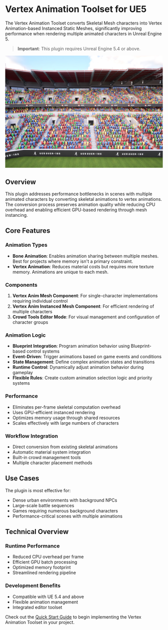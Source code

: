 # Vertex Animation Toolset for UE5

The Vertex Animation Toolset converts Skeletal Mesh characters into Vertex Animation-based Instanced Static Meshes, significantly improving performance when rendering multiple animated characters in Unreal Engine 5.

> **Important**: This plugin requires Unreal Engine 5.4 or above.

![Crowd Cheering](assets/crowd_09.jpg)

## Overview

This plugin addresses performance bottlenecks in scenes with multiple animated characters by converting skeletal animations to vertex animations. The conversion process preserves animation quality while reducing CPU overhead and enabling efficient GPU-based rendering through mesh instancing.

## Core Features

### Animation Types
- **Bone Animation**: Enables animation sharing between multiple meshes. Best for projects where memory isn't a primary constraint.
- **Vertex Animation**: Reduces material costs but requires more texture memory. Animations are unique to each mesh.

### Components
1. **Vertex Anim Mesh Component**: For single-character implementations requiring individual control
2. **Vertex Anim Instanced Mesh Component**: For efficient rendering of multiple characters
3. **Crowd Tools Editor Mode**: For visual management and configuration of character groups

### Animation Logic
- **Blueprint Integration**: Program animation behavior using Blueprint-based control systems
- **Event-Driven**: Trigger animations based on game events and conditions
- **State Management**: Define complex animation states and transitions
- **Runtime Control**: Dynamically adjust animation behavior during gameplay
- **Flexible Rules**: Create custom animation selection logic and priority systems

### Performance
- Eliminates per-frame skeletal computation overhead
- Uses GPU-efficient instanced rendering
- Optimizes memory usage through shared resources
- Scales effectively with large numbers of characters

### Workflow Integration
- Direct conversion from existing skeletal animations
- Automatic material system integration
- Built-in crowd management tools
- Multiple character placement methods

## Use Cases

The plugin is most effective for:
- Dense urban environments with background NPCs
- Large-scale battle sequences
- Games requiring numerous background characters
- Performance-critical scenes with multiple animations

## Technical Overview

### Runtime Performance
- Reduced CPU overhead per frame
- Efficient GPU batch processing
- Optimized memory footprint
- Streamlined rendering pipeline

### Development Benefits
- Compatible with UE 5.4 and above
- Flexible animation management
- Integrated editor toolset


Check out the [Quick Start Guide](quick-start.md) to begin implementing the Vertex Animation Toolset in your project.
